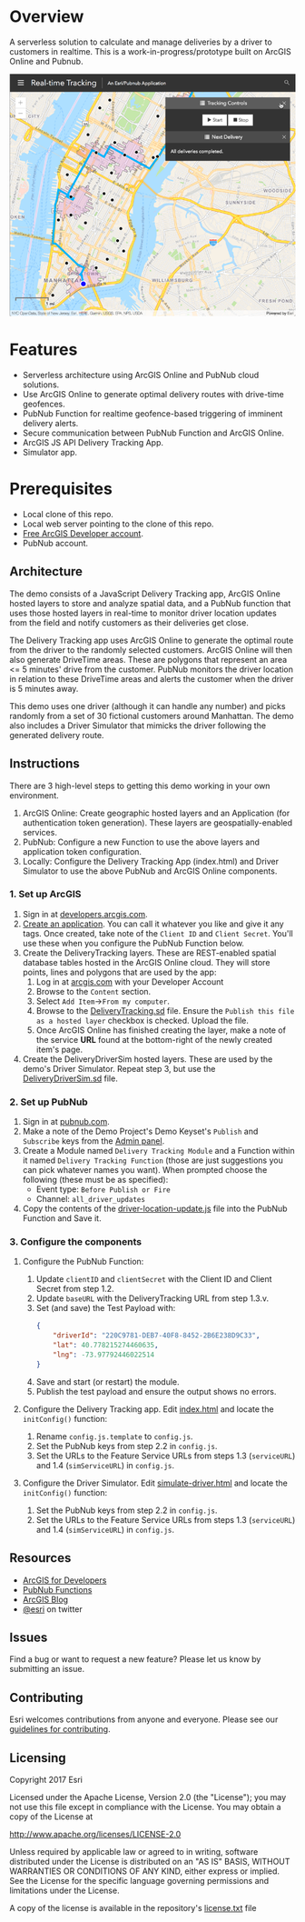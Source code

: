 # Overview
A serverless solution to calculate and manage deliveries by a driver to customers in realtime. This is a work-in-progress/prototype built on ArcGIS Online and Pubnub.

![App](pubnub-delivery-tracking-demo.png)​

# Features
* Serverless architecture using ArcGIS Online and PubNub cloud solutions.
* Use ArcGIS Online to generate optimal delivery routes with drive-time geofences.
* PubNub Function for realtime geofence-based triggering of imminent delivery alerts.
* Secure communication between PubNub Function and ArcGIS Online.
* ArcGIS JS API Delivery Tracking App.
* Simulator app.

# Prerequisites
* Local clone of this repo.
* Local web server pointing to the clone of this repo.
* [Free ArcGIS Developer account](https://developers.arcgis.com/sign-up).
* PubNub account.

## Architecture
The demo consists of a JavaScript Delivery Tracking app, ArcGIS Online hosted layers to store and analyze spatial data, and a PubNub function that uses those hosted layers in real-time to monitor driver location updates from the field and notify customers as their deliveries get close.

The Delivery Tracking app uses ArcGIS Online to generate the optimal route from the driver to the randomly selected customers. ArcGIS Online will then also generate DriveTime areas. These are polygons that represent an area <= 5 minutes' drive from the customer. PubNub monitors the driver location in relation to these DriveTime areas and alerts the customer when the driver is 5 minutes away.

This demo uses one driver (although it can handle any number) and picks randomly from a set of 30 fictional customers around Manhattan. The demo also includes a Driver Simulator that mimicks the driver following the generated delivery route.

## Instructions

There are 3 high-level steps to getting this demo working in your own environment.

1) ArcGIS Online: Create geographic hosted layers and an Application (for authentication token generation). These layers are geospatially-enabled services.
2) PubNub: Configure a new Function to use the above layers and application token configuration.
3) Locally: Configure the Delivery Tracking App (index.html) and Driver Simulator to use the above PubNub and ArcGIS Online components.


### 1. Set up ArcGIS
1. Sign in at [developers.arcgis.com](https://developers.arcgis.com).
2. [Create an application](https://developers.arcgis.com/applications/new). You can call it whatever you like and give it any tags. Once created, take note of the `Client ID` and `Client Secret`. You'll use these when you configure the PubNub Function below.
3. Create the DeliveryTracking layers. These are REST-enabled spatial database tables hosted in the ArcGIS Online cloud. They will store points, lines and polygons that are used by the app:
    1. Log in at [arcgis.com](https://www.arcgis.com/home/signin.html) with your Developer Account
    2. Browse to the `Content` section.
    3. Select `Add Item`->`From my computer`.
    4. Browse to the [DeliveryTracking.sd](Service%20Definitions/DeliveryTracking.sd) file. Ensure the `Publish this file as a hosted layer` checkbox is checked. Upload the file.
    5. Once ArcGIS Online has finished creating the layer, make a note of the service **URL** found at the bottom-right of the newly created item's page.
4. Create the DeliveryDriverSim hosted layers. These are used by the demo's Driver Simulator. Repeat step 3, but use the [DeliveryDriverSim.sd](Service%20Definitions/DeliveryDriverSim.sd) file.

### 2. Set up PubNub
1. Sign in at [pubnub.com](https://admin.pubnub.com/).
2. Make a note of the Demo Project's Demo Keyset's `Publish` and `Subscribe` keys from the [Admin panel](https://admin.pubnub.com/).
3. Create a Module named `Delivery Tracking Module` and a Function within it named `Delivery Tracking Function` (those are just suggestions you can pick whatever names you want). When prompted choose the following (these must be as specified):
    * Event type: `Before Publish or Fire`
    * Channel: `all_driver_updates`
4. Copy the contents of the [driver-location-update.js](PubNub%20Functions/driver-location-update.js) file into the PubNub Function and Save it.

### 3. Configure the components
1. Configure the PubNub Function:
    1. Update `clientID` and `clientSecret` with the Client ID and Client Secret from step 1.2.
    2. Update `baseURL` with the DeliveryTracking URL from step 1.3.v.
    3. Set (and save) the Test Payload with:
        ```json
        {
            "driverId": "220C9781-DEB7-40F8-8452-2B6E238D9C33",
            "lat": 40.778215274460635,
            "lng": -73.97792446022514
        }
        ```
    4. Save and start (or restart) the module.
    5. Publish the test payload and ensure the output shows no errors.

2. Configure the Delivery Tracking app. Edit [index.html](index.html) and locate the `initConfig()` function:
    1. Rename `config.js.template` to `config.js`.
    2. Set the PubNub keys from step 2.2 in `config.js`.
    3. Set the URLs to the Feature Service URLs from steps 1.3 (`serviceURL`) and 1.4 (`simServiceURL`) in `config.js`.

3. Configure the Driver Simulator. Edit [simulate-driver.html](simulate-driver.html) and locate the `initConfig()` function:
    1. Set the PubNub keys from step 2.2 in `config.js`.
    2. Set the URLs to the Feature Service URLs from steps 1.3 (`serviceURL`) and 1.4 (`simServiceURL`) in `config.js`.

## Resources

* [ArcGIS for Developers](https://developers.arcgis.com)
* [PubNub Functions](https://www.pubnub.com/products/functions/)
* [ArcGIS Blog](http://blogs.esri.com/esri/arcgis/)
* [@esri](http://twitter.com/esri) on twitter

## Issues
Find a bug or want to request a new feature?  Please let us know by submitting an issue.

## Contributing
Esri welcomes contributions from anyone and everyone. Please see our [guidelines for contributing](https://github.com/esri/contributing).

## Licensing
Copyright 2017 Esri


Licensed under the Apache License, Version 2.0 (the "License");
you may not use this file except in compliance with the License.
You may obtain a copy of the License at


   http://www.apache.org/licenses/LICENSE-2.0


Unless required by applicable law or agreed to in writing, software
distributed under the License is distributed on an "AS IS" BASIS,
WITHOUT WARRANTIES OR CONDITIONS OF ANY KIND, either express or implied.
See the License for the specific language governing permissions and
limitations under the License.


A copy of the license is available in the repository's [license.txt](https://github.com/Esri/pubnub-delivery-tracking-demo/blob/master/license.txt) file
